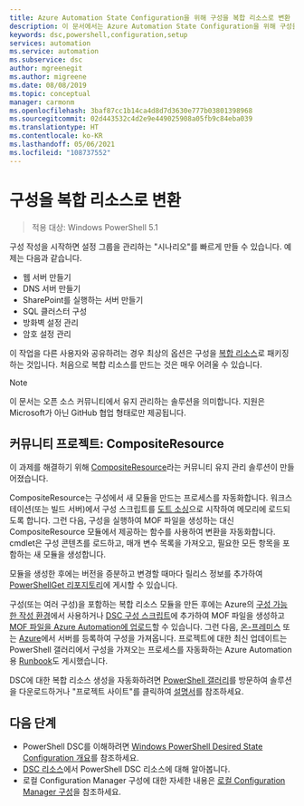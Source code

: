 ```yaml
---
title: Azure Automation State Configuration을 위해 구성을 복합 리소스로 변환
description: 이 문서에서는 Azure Automation State Configuration을 위해 구성을 복합 리소스로 변환하는 방법에 대해 설명합니다.
keywords: dsc,powershell,configuration,setup
services: automation
ms.service: automation
ms.subservice: dsc
author: mgreenegit
ms.author: migreene
ms.date: 08/08/2019
ms.topic: conceptual
manager: carmonm
ms.openlocfilehash: 3baf87cc1b14ca4d8d7d3630e777b03801398968
ms.sourcegitcommit: 02d443532c4d2e9e449025908a05fb9c84eba039
ms.translationtype: HT
ms.contentlocale: ko-KR
ms.lasthandoff: 05/06/2021
ms.locfileid: "108737552"
---
```

# <a name="convert-configurations-to-composite-resources"></a>구성을 복합 리소스로 변환

> 적용 대상: Windows PowerShell 5.1

구성 작성을 시작하면 설정 그룹을 관리하는 "시나리오"를 빠르게 만들 수 있습니다.
예제는 다음과 같습니다.

- 웹 서버 만들기
- DNS 서버 만들기
- SharePoint를 실행하는 서버 만들기
- SQL 클러스터 구성
- 방화벽 설정 관리
- 암호 설정 관리

이 작업을 다른 사용자와 공유하려는 경우 최상의 옵션은 구성을 [복합 리소스](/powershell/scripting/dsc/resources/authoringresourcecomposite)로 패키징하는 것입니다.
처음으로 복합 리소스를 만드는 것은 매우 어려울 수 있습니다.

> [!NOTE]
> 이 문서는 오픈 소스 커뮤니티에서 유지 관리하는 솔루션을 의미합니다.
> 지원은 Microsoft가 아닌 GitHub 협업 형태로만 제공됩니다.

## <a name="community-project-compositeresource"></a>커뮤니티 프로젝트: CompositeResource

이 과제를 해결하기 위해 [CompositeResource](https://github.com/microsoft/compositeresource)라는 커뮤니티 유지 관리 솔루션이 만들어졌습니다.

CompositeResource는 구성에서 새 모듈을 만드는 프로세스를 자동화합니다.
워크스테이션(또는 빌드 서버)에서 구성 스크립트를 [도트 소싱](https://devblogs.microsoft.com/scripting/how-to-reuse-windows-powershell-functions-in-scripts/)으로 시작하여 메모리에 로드되도록 합니다.
그런 다음, 구성을 실행하여 MOF 파일을 생성하는 대신 CompositeResource 모듈에서 제공하는 함수를 사용하여 변환을 자동화합니다.
cmdlet은 구성 콘텐츠를 로드하고, 매개 변수 목록을 가져오고, 필요한 모든 항목을 포함하는 새 모듈을 생성합니다.

모듈을 생성한 후에는 버전을 증분하고 변경할 때마다 릴리스 정보를 추가하여 [PowerShellGet 리포지토리](https://powershellexplained.com/2018-03-03-Powershell-Using-a-NuGet-server-for-a-PSRepository/?utm_source=blog&utm_medium=blog&utm_content=psscriptrepo)에 게시할 수 있습니다.

구성(또는 여러 구성)을 포함하는 복합 리소스 모듈을 만든 후에는 Azure의 [구성 가능한 작성 환경](./compose-configurationwithcompositeresources.md)에서 사용하거나 [DSC 구성 스크립트](/powershell/scripting/dsc/configurations/configurations)에 추가하여 MOF 파일을 생성하고 [MOF 파일을 Azure Automation에 업로드](./tutorial-configure-servers-desired-state.md#create-and-upload-a-configuration-to-azure-automation)할 수 있습니다.
그런 다음, [온-프레미스](./automation-dsc-onboarding.md#enable-physicalvirtual-linux-machines) 또는 [Azure](./automation-dsc-onboarding.md#enable-azure-vms)에서 서버를 등록하여 구성을 가져옵니다.
프로젝트에 대한 최신 업데이트는 PowerShell 갤러리에서 구성을 가져오는 프로세스를 자동화하는 Azure Automation용 [Runbook](https://www.powershellgallery.com/packages?q=DscGallerySamples)도 게시했습니다.

DSC에 대한 복합 리소스 생성을 자동화하려면 [PowerShell 갤러리](https://www.powershellgallery.com/packages/compositeresource/)를 방문하여 솔루션을 다운로드하거나 "프로젝트 사이트"를 클릭하여 [설명서](https://github.com/microsoft/compositeresource)를 참조하세요.

## <a name="next-steps"></a>다음 단계

- PowerShell DSC를 이해하려면 [Windows PowerShell Desired State Configuration 개요](/powershell/scripting/dsc/overview/overview)를 참조하세요.
- [DSC 리소스](/powershell/scripting/dsc/resources/resources)에서 PowerShell DSC 리소스에 대해 알아봅니다.
- 로컬 Configuration Manager 구성에 대한 자세한 내용은 [로컬 Configuration Manager 구성](/powershell/scripting/dsc/managing-nodes/metaconfig)을 참조하세요.
